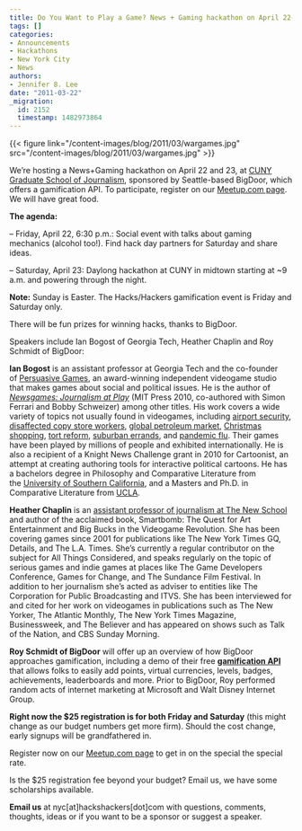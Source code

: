 ```yaml
---
title: Do You Want to Play a Game? News + Gaming hackathon on April 22-23
tags: []
categories:
- Announcements
- Hackathons
- New York City
- News
authors:
- Jennifer 8. Lee
date: "2011-03-22"
_migration:
  id: 2152
  timestamp: 1482973864
---
```


{{< figure link="/content-images/blog/2011/03/wargames.jpg" src="/content-images/blog/2011/03/wargames.jpg" >}}

We&#8217;re hosting a News+Gaming hackathon on April 22 and 23, at [CUNY Graduate School of Journalism][1], sponsored by Seattle-based BigDoor, which offers a gamification API. To participate, register on our [Meetup.com page][2]. We will have great food.

**The agenda:**

&#8211; Friday, April 22, 6:30 p.m.: Social event with talks about gaming mechanics (alcohol too!). Find hack day partners for Saturday and share ideas.

&#8211; Saturday, April 23: Daylong hackathon at CUNY in midtown starting at ~9 a.m. and powering through the night.

**Note:** Sunday is Easter. The Hacks/Hackers gamification event is Friday and Saturday only.

There will be fun prizes for winning hacks, thanks to BigDoor.

Speakers include Ian Bogost of Georgia Tech, Heather Chaplin and Roy Schmidt of BigDoor:

**Ian Bogost** is an assistant professor at Georgia Tech and the co-founder of [Persuasive Games][3], an award-winning independent videogame studio that makes games about social and political issues. He is the author of [_Newsgames: Journalism at Play_][4] (MIT Press 2010, co-authored with Simon Ferrari and Bobby Schweizer) among other titles. His work covers a wide variety of topics not usually found in videogames, including [airport security][5], [disaffected copy store workers][6], [global petroleum market][7], [Christmas shopping][8], [tort reform][9], [suburban errands][10], and [pandemic flu][11]. Their games have been played by millions of people and exhibited internationally. He is also a recipient of a Knight News Challenge grant in 2010 for Cartoonist, an attempt at creating authoring tools for interactive political cartoons. He has a bachelors degree in Philosophy and Comparative Literature from the [University of Southern California][12], and a Masters and Ph.D. in Comparative Literature from [UCLA][13].

**Heather Chaplin** is an [assistant professor of journalism at The New School][14] and author of the acclaimed book, Smartbomb: The Quest for Art Entertainment and Big Bucks in the Videogame Revolution. She has been covering games since 2001 for publications like The New York Times GQ, Details, and The L.A. Times. She&#8217;s currently a regular contributor on the subject for All Things Considered, and speaks regularly on the topic of serious games and indie games at places like The Game Developers Conference, Games for Change, and The Sundance Film Festival. In addition to her journalism she&#8217;s acted as adviser to entities like The Corporation for Public Broadcasting and ITVS. She has been interviewed for and cited for her work on videogames in publications such as The New Yorker, The Atlantic Monthly, The New York Times Magazine, Businessweek, and The Believer and has appeared on shows such as Talk of the Nation, and CBS Sunday Morning.

**Roy Schmidt of BigDoor** will offer up an overview of how BigDoor approaches gamification, including a demo of their free **[gamification API][15]** that allows folks to easily add points, virtual currencies, levels, badges, achievements, leaderboards and more. Prior to BigDoor, Roy performed random acts of internet marketing at Microsoft and Walt Disney Internet Group.

**Right now the $25 registration is for both Friday and Saturday** (this might change as our budget numbers get more firm). Should the cost change, early signups will be grandfathered in.

Register now on our [Meetup.com page][2] to get in on the special the special rate.

Is the $25 registration fee beyond your budget? Email us, we have some scholarships available.

**Email us** at nyc[at]hackshackers[dot]com with questions, comments, thoughts, ideas or if you want to be a sponsor or suggest a speaker.

 [1]: http://www.journalism.cuny.edu/
 [2]: http://meetupnyc.hackshackers.com/events/16827758
 [3]: http://www.persuasivegames.com/
 [4]: http://www.bogost.com/about/books/newsgamesbook.shtml
 [5]: http://www.persuasivegames.com/games/game.aspx?game=arcadewireairport
 [6]: http://www.persuasivegames.com/games/game.aspx?game=disaffected
 [7]: http://www.persuasivegames.com/games/game.aspx?game=arcadewireoil
 [8]: http://www.persuasivegames.com/games/game.aspx?game=arcadewirexmas
 [9]: http://www.persuasivegames.com/games/game.aspx?game=takebackillinois
 [10]: http://www.persuasivegames.com/games/game.aspx?game=xtremeerrands
 [11]: http://www.persuasivegames.com/games/game.aspx?game=killerflu
 [12]: http://www.usc.edu/
 [13]: http://www.ucla.edu/
 [14]: http://j.mp/i6vQSr
 [15]: http://www.bigdoor.com/developers/